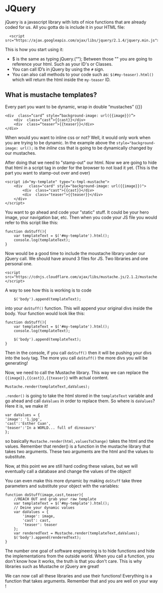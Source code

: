 # JQuery 
jQuery is a javascript library with lots of nice functions that are already coded for us. All you gotta do is include it in your HTML file: 

	  <script src="https://ajax.googleapis.com/ajax/libs/jquery/2.1.4/jquery.min.js">
	  
This is how you start using it: 

- $ is the same as typing jQuery.(“”); Between those "" you are going to reference your html. Such as your ID's or Classes. 
- You can call ID’s in jQuery by using the `#` sign. 
- You can also call methods to your code such as: `$(#my-teaser).html()` which will return the html inside the `my-teaser` ID. 

## What is mustache templates? 

Every part you want to be dynamic, wrap in double “mustaches” {{}} 

	<div  class=“card” style=“background-image: url({{image}})”>
	    <div  class=“cast”>{{cast}}</div>
	    <div  class=“teaser”>{{teaser}}</div>
	</div> 

When would you want to inline css or not? 
Well, it would only work when you are trying to be dynamic. In the example above the `style="background-image: url();` is the *inline* css that is going to be dynamically changed by our mustaches. 


After doing that we need to "stamp-out" our html. Now we are going to hide that html in a script tag in order for the browser to not load it yet. (This is the part you want to stamp-out over and over)

	<script id="my-template" type="x-tmpl-mustache">
		<div   class="card" style="background-image: url({{image}})">
		    <div  class="cast">{{cast}}</div>
		    <div  class="teaser">{{teaser}}</div>
		</div> 
	</script>

You want to go ahead and code your "static" stuff. It could be your hero image, your navigation bar, etc. Then when you code your JS file you would refer to this script like this: 

	function doStuff(){
		var templateText = $('#my-template').html();
		console.log(templateText);
	}



Now would be a good time to include the moustache library under our jQuery call. We should have around 3 files for JS. Two libraries and one personal one. 

	<script src="https://cdnjs.cloudflare.com/ajax/libs/mustache.js/2.1.2/mustache.min.js"></script>


A way to see how this is working is to code 
		
		$('body').append(templateText);

into your `doStuff()` function. This will append your original divs inside the body. Your function would look like this: 

	
	function doStuff(){
		var templateText = $('#my-template').html();
		console.log(templateText);

		$('body').append(templateText);
	}

Then in the console, if you call `doStuff()` then it will be pushing your divs into the `body` tag. The more you call `doStuff()` the more divs you will be generating! 

Now, we need to call the Mustache library. This way we can replace the `{{image}},{{cast}},{{teaser}}` with actual content. 

	
	Mustache.render(templateText,daValues);

`.render()` is going to take the html stored in the `templateText` variable and go ahead and call `daValues` in order to replace them. So where is `daValues`? Here it is, we make it! 

	var daValues = {
	'image': '1.jpg',
	'cast':'Esther Cuan',
	'teaser':'In a WORLD... full of dinosaurs'
	};


so basically `Mustache.render(html,valuesToChange)` takes the html and the values. Remember that render() is a function in the mustache library that takes two arguments. These two arguments are the html and the values to substitute. 


Now, at this point we are still hard coding these values, but we will eventually call a database and change the values of the object! 

You can even make this more dynamic by making `doStuff` take three parameters and substitute your object with the variables: 




	function doStuff(image,cast,teaser){
		//REACH OUT and grab your raw template
		var templateText = $('#my-template').html();
		// Deine your dynamic values
		var daValues = {
			'image': image,
			'cast': cast,
			'teaser': teaser
		};
		var renderedText = Mustache.render(templateText,daValues);
		$('body').append(renderedText);
	}


	

The number one goal of software engineering is to hide functions and hide the implementations from the outside world. When you call a function, you don't know how it works, the truth is that you don't care. This is why libraries such as Mustache or jQuery are great! 

We can now call all these libraries and use their functions! Everything is a function that takes arguments. Remember that and you are well on your way ! 





